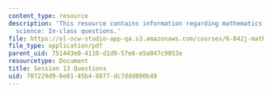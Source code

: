 ```yaml
---
content_type: resource
description: 'This resource contains information regarding mathematics for computer
  science: In-class questions.'
file: https://ol-ocw-studio-app-qa.s3.amazonaws.com/courses/6-042j-mathematics-for-computer-science-spring-2015/707229d90e8145b48877dc7ddd800b49_MIT6_042JS15_cp13.pdf
file_type: application/pdf
parent_uid: 751443e0-4110-d1d9-57e6-e5a847c9853e
resourcetype: Document
title: Session 13 Questions
uid: 707229d9-0e81-45b4-8877-dc7ddd800b49
---
```

